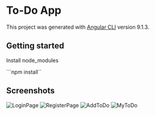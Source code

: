 # To-Do App

This project was generated with [Angular CLI](https://github.com/angular/angular-cli) version 9.1.3.

## Getting started

Install node_modules

```npm install``

## Screenshots

![LoginPage](loginclean.png)
![RegisterPage](register.png)
![AddToDo](addtodo.png)
![MyToDo](mytodo.png)